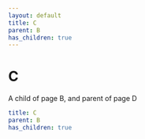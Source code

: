 ```yaml
---
layout: default
title: C
parent: B
has_children: true
---
```


# C

A child of page B, and parent of page D

```yaml
title: C
parent: B
has_children: true
```
